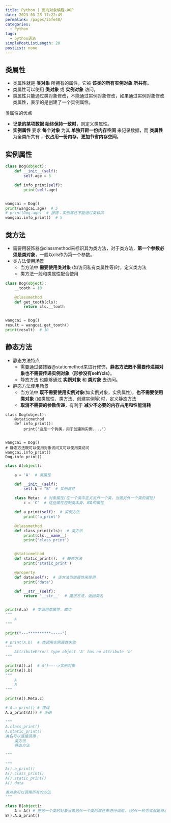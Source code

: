 ```yaml
---
title: Python | 面向对象编程-OOP
date: 2023-03-28 17:22:49
permalink: /pages/25fe48/
categories: 
  - Python
tags: 
  - python语法
simplePostListLength: 20
postList: none
---
```

## 类属性
- 类属性就是 **类对象** 所拥有的属性，它被 **该类的所有实例对象 所共有**。
- 类属性可以使用 **类对象** 或 **实例对象** 访问。
- 类属性只能通过类对象修改，不能通过实例对象修改，如果通过实例对象修改类属性，表示的是创建了一个实例属性。

类属性的优点

- **记录的某项数据 始终保持一致时**，则定义类属性。
- **实例属性** 要求 **每个对象** 为其 **单独开辟一份内存空间** 来记录数据，而 **类属性** 为全类所共有 ，**仅占用一份内存**，**更加节省内存空间**。
## 实例属性
```python
class Dog(object):
    def __init__(self):
        self.age = 5

    def info_print(self):
        print(self.age)


wangcai = Dog()
print(wangcai.age)  # 5
# print(Dog.age)  # 报错：实例属性不能通过类访问
wangcai.info_print()  # 5
```
## 类方法

- 需要用装饰器@classmethod来标识其为类方法，对于类方法，**第一个参数必须是类对象**，一般以cls作为第一个参数。
- 类方法使用场景
   - 当方法中 **需要使用类对象** (如访问私有类属性等)时，定义类方法
   - 类方法一般和类属性配合使用
```python
class Dog(object):
    __tooth = 10

    @classmethod
    def get_tooth(cls):
        return cls.__tooth


wangcai = Dog()
result = wangcai.get_tooth()
print(result)  # 10
```
## 静态方法

- 静态方法特点
   - 需要通过装饰器@staticmethod来进行修饰，**静态方法既不需要传递类对象也不需要传递实例对象（形参没有self/cls）**。
   - 静态方法 也能够通过 **实例对象** 和 **类对象** 去访问。
- 静态方法使用场景
   - 当方法中 **既不需要使用实例对象**(如实例对象，实例属性)，**也不需要使用类对象** (如类属性、类方法、创建实例等)时，定义静态方法
   - **取消不需要的参数传递**，有利于 **减少不必要的内存占用和性能消耗**
```
class Dog(object):
    @staticmethod
    def info_print():
        print('这是一个狗类，用于创建狗实例....')


wangcai = Dog()
# 静态方法既可以使用对象访问又可以使用类访问
wangcai.info_print()
Dog.info_print()
```


```python
class A(object):

    a = 'A'  # 类属性

    def __init__(self):
        self.b = "B"  # 实例属性

    class Meta:  # 对象属性(在一个类中定义另外一个类，当做另外一个类的属性)
        c = 'C'  # 这些属性控制类本身，即A的属性

    def a_print(self):  # 实例方法
        print('a_print')

    @classmethod
    def class_print(cls):  # 类方法
        print(cls.__name__)
        print('class_print')


    @staticmethod
    def static_print():  # 静态方法
        print('static_print')

    @property
    def data(self):  # 该方法当做属性来使用
        print('data')

    def __str__(self):
        return '__str__'  # 魔法方法，返回类名


print(A.a)  # 类调用类属性，成功
"""
    A
"""

print("---**********-----")

# print(A.b)  # 类调用实例属性失败
"""
    AttributeError: type object 'A' has no attribute 'b'
"""

print(A().a)  # A()——-->实例对象
print(A().b)
"""
    A
    B
"""

print(A().Meta.c)

# A.a_print() # 错误
A.a_print(A()) # 正确

"""
A.class_print()
A.static_print()
类名可以直接调用：
    类方法
    静态方法

"""

"""
A().a_print()
A().class_print()
A().static_print()
A().data

类对象可以调用所有的方法
"""

class B(object):
    A = A() # 把另一个类的对象当做另外一个类的属性来进行调用，（另外一种方式就是继承）
B().A.a_print()


```
